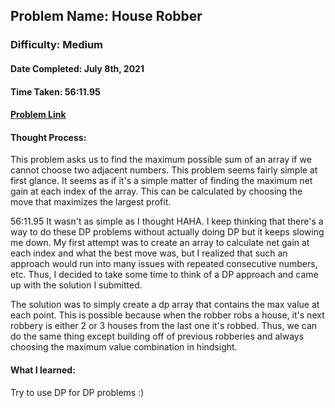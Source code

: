 ## Problem Name: House Robber
### Difficulty: Medium
#### Date Completed: July 8th, 2021
#### Time Taken: 56:11.95
#### [Problem Link](https://leetcode.com/problems/house-robber/)

#### Thought Process:
This problem asks us to find the maximum possible sum of an array if we cannot choose two adjacent numbers. This problem seems fairly simple at first glance. It seems as if
it's a simple matter of finding the maximum net gain at each index of the array. This can be calculated by choosing the move that maximizes the largest profit.

56:11.95 It wasn't as simple as I thought HAHA. I keep thinking that there's a way to do these DP problems without actually doing DP but it keeps slowing me down. My first attempt
was to create an array to calculate net gain at each index and what the best move was, but I realized that such an approach would run into many issues with repeated consecutive 
numbers, etc. Thus, I decided to take some time to think of a DP approach and came up with the solution I submitted.

The solution was to simply create a dp array that contains the max value at each point. This is possible because when the robber robs a house, it's next robbery is either 2 or 3 
houses from the last one it's robbed. Thus, we can do the same thing except building off of previous robberies and always choosing the maximum value combination in hindsight.

#### What I learned:
Try to use DP for DP problems :)
